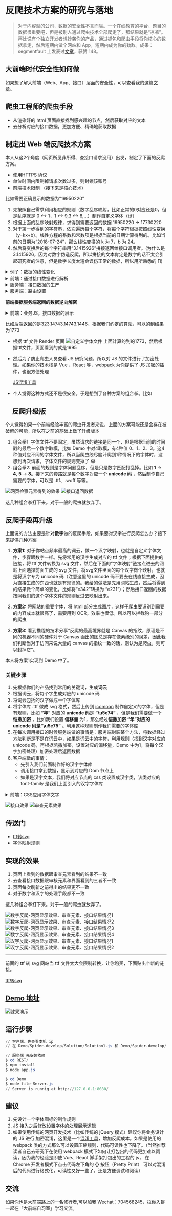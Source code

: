 # 反爬技术方案的研究与落地

> 对于内容型的公司，数据的安全性不言而喻。一个在线教育的平台，题目的数据很重要吧，但是被别人通过爬虫技术全部爬走了，那结果就是“凉凉”。再比说有个独立开发者想抄袭你的产品，通过抓包和爬虫手段将你核心的数据拿走，然后短期内做个网站和 App，短期内成为你的劲敌。成果：segmentfault 上发表过[文章](https://segmentfault.com/a/1190000017899193)，获赞 148。




## 大前端时代安全性如何做

如果想了解大前端（Web、App、接口）层面的安全性，可以查看我的这篇[文章](https://github.com/FantasticLBP/knowledge-kit/blob/master/Chapter1%20-%20iOS/1.56.md)。




## 爬虫工程师的爬虫手段

- 从渲染好的 html 页面直接找到感兴趣的节点，然后获取对应的文本
- 去分析对应的接口数据，更加方便、精确地获取数据




## 制定出 **Web 端反爬技术方案**

本人从这2个角度（网页所见非所得、查接口请求没用）出发，制定了下面的反爬方案。

- 使用HTTPS 协议
- 单位时间内限制掉请求次数过多，则封锁该账号
- 前端技术限制 （接下来是核心技术）

比如需要正确显示的数据为“19950220”

1. 先按照自己需求利用相应的规则（数字乱序映射，比如正常的0对应还是0，但是乱序就是 0 <-> 1，1 <-> 9,3 <-> 8,...）制作自定义字体（ttf）
2. 根据上面的乱序映射规律，求得到需要返回的数据 19950220 -> 17730220
3. 对于第一步得到的字符串，依次遍历每个字符，将每个字符根据按照线性变换（y=kx+b）。线性方程的系数和常数项是根据当前的日期计算得到的。比如当前的日期为“2018-07-24”，那么线性变换的 k 为 7，b 为 24。
4. 然后将变换后的每个字符串用“3.1415926”拼接返回给接口调用者。(为什么是3.1415926，因为对数字伪造反爬，所以拼接的文本肯定是数字的话不太会引起研究者的注意，但是数字长度太短会误伤正常的数据，所以用所熟悉的 Π)


<details>
<summary>例子：数据的线性变化</summary>


```
1773 -> “1*7+24” + “3.1415926” + “7*7+24” + “3.1415926” + “7*7+24” + “3.1415926” + “3*7+24” -> 313.1415926733.1415926733.141592645
02 -> "0*7+24" + "3.1415926" + "2*7+24" -> 243.141592638
20 -> "2*7+24" + "3.1415926" + "0*7+24" -> 383.141592624
​```
</details>


**前端拿到数据后再解密，解密后根据自定义的字体 Render 页面**

1. 先将拿到的字符串按照“3.1415926”拆分为数组
2. 对数组的每1个数据，按照“线性变换”（y=kx+b，k和b同样按照当前的日期求解得到），逆向求解到原本的值。
3. 将步骤2的的到的数据依次拼接，再根据 ttf 文件 Render 页面上。


**后端需要根据上一步设计的协议将数据进行加密处理**


下面以 **Node.js** 为例讲解后端需要做的事情

- 首先后端设置接口路由

- 获取路由后面的参数
- 根据业务需要根据 SQL 语句生成对应的数据。如果是数字部分，则需要按照上面约定的方法加以转换。
- 将生成数据转换成 JSON 返回给调用者

<details>
<summary>服务端：数据的加工处理</summary>

​```js
// json
var JoinOparatorSymbol = "3.1415926";
function encode(rawData, ruleType) {
  if (!isNotEmptyStr(rawData)) {
    return "";
  }
  var date = new Date();
  var year = date.getFullYear();
  var month = date.getMonth() + 1;
  var day = date.getDate();

  var encodeData = "";
  for (var index = 0; index < rawData.length; index++) {
    var datacomponent = rawData[index];
    if (!isNaN(datacomponent)) {
      if (ruleType < 3) {
        var currentNumber = rawDataMap(String(datacomponent), ruleType);
        encodeData += (currentNumber * month + day) + JoinOparatorSymbol;
      }
      else if (ruleType == 4) {
        encodeData += rawDataMap(String(datacomponent), ruleType);
      }
      else {
        encodeData += rawDataMap(String(datacomponent), ruleType) + JoinOparatorSymbol;
      }
    }
    else if (ruleType == 4) {
      encodeData += rawDataMap(String(datacomponent), ruleType);
    }

  }
  if (encodeData.length >= JoinOparatorSymbol.length) {
    var lastTwoString = encodeData.substring(encodeData.length - JoinOparatorSymbol.length, encodeData.length);
    if (lastTwoString == JoinOparatorSymbol) {
      encodeData = encodeData.substring(0, encodeData.length - JoinOparatorSymbol.length);
    }
  }
}
```
</details>


<details>
<summary>前端：通过接口数据进行解析</summary>

```javascript
//字体映射处理
function rawDataMap(rawData, ruleType) {

  if (!isNotEmptyStr(rawData) || !isNotEmptyStr(ruleType)) {
    return;
  }
  var mapData;
  var rawNumber = parseInt(rawData);
  var ruleTypeNumber = parseInt(ruleType);
    //字体文件1下的数据加密规则
    if (ruleTypeNumber == 1) {
      if (rawNumber == 1) {
        mapData = 1;
      }
      else if (rawNumber == 2) {
        mapData = 2;
      }
      else if (rawNumber == 3) {
        mapData = 4;
      }
      else if (rawNumber == 4) {
        mapData = 5;
      }
      else if (rawNumber == 5) {
        mapData = 3;
      }
      else if (rawNumber == 6) {
        mapData = 8;
      }
      else if (rawNumber == 7) {
        mapData = 6;
      }
      else if (rawNumber == 8) {
        mapData = 9;
      }
      else if (rawNumber == 9) {
        mapData = 7;
      }
      else if (rawNumber == 0) {
        mapData = 0;
      }
    }
    //字体文件2下的数据加密规则
    else if (ruleTypeNumber == 0) {

      if (rawNumber == 1) {
        mapData = 4;
      }
      else if (rawNumber == 2) {
        mapData = 2;
      }
      else if (rawNumber == 3) {
        mapData = 3;
      }
      else if (rawNumber == 4) {
        mapData = 1;
      }
      else if (rawNumber == 5) {
        mapData = 8;
      }
      else if (rawNumber == 6) {
        mapData = 5;
      }
      else if (rawNumber == 7) {
        mapData = 6;
      }
      else if (rawNumber == 8) {
        mapData = 7;
      }
      else if (rawNumber == 9) {
        mapData = 9;
      }
      else if (rawNumber == 0) {
        mapData = 0;
      }
    }
    //字体文件3下的数据加密规则
    else if (ruleTypeNumber == 2) {

      if (rawNumber == 1) {
        mapData = 6;
      }
      else if (rawNumber == 2) {
        mapData = 2;
      }
      else if (rawNumber == 3) {
        mapData = 1;
      }
      else if (rawNumber == 4) {
        mapData = 3;
      }
      else if (rawNumber == 5) {
        mapData = 4;
      }
      else if (rawNumber == 6) {
        mapData = 8;
      }
      else if (rawNumber == 7) {
        mapData = 3;
      }
      else if (rawNumber == 8) {
        mapData = 7;
      }
      else if (rawNumber == 9) {
        mapData = 9;
      }
      else if (rawNumber == 0) {
        mapData = 0;
      }
    }
    else if (ruleTypeNumber == 3) {

      if (rawNumber == 1) {
        mapData = "&#xefab;";
      }
      else if (rawNumber == 2) {
        mapData = "&#xeba3;";
      }
      else if (rawNumber == 3) {
        mapData = "&#xecfa;";
      }
      else if (rawNumber == 4) {
        mapData = "&#xedfd;";
      }
      else if (rawNumber == 5) {
        mapData = "&#xeffa;";
      }
      else if (rawNumber == 6) {
        mapData = "&#xef3a;";
      }
      else if (rawNumber == 7) {
        mapData = "&#xe6f5;";
      }
      else if (rawNumber == 8) {
        mapData = "&#xecb2;";
      }
      else if (rawNumber == 9) {
        mapData = "&#xe8ae;";
      }
      else if (rawNumber == 0) {
        mapData = "&#xe1f2;";
      }
    } else if (ruleTypeNumber == 4) {
      var sources = ["年", "万", "业", "人", "信", "元", "千", "司", "州", "资", "造", "钱", "杭", "城", "小", "刘", "0", "1", "2", "3", "4", "5", "6", "7", "8", "9"];
      //判断字符串为汉字
      if (/^[\u4e00-\u9fa5]*$/.test(rawData)) {

        if (sources.indexOf(rawData) > -1) {
          var currentChineseHexcod = rawData.charCodeAt(0).toString(16);
          var lastCompoent;
          var mapComponetnt;
          var numbers = ["0", "1", "2", "3", "4", "5", "6", "7", "8", "9"];
          var characters = ["a", "b", "c", "d", "e", "f"]

          if (currentChineseHexcod.length == 4) {
            lastCompoent = currentChineseHexcod.substr(3, 1);
            var locationInComponents = 0;
            if (/[0-9]/.test(lastCompoent)) {
              locationInComponents = numbers.indexOf(lastCompoent);
              mapComponetnt = numbers[(locationInComponents + 1) % 10];
            }
            else if (/[a-z]/.test(lastCompoent)) {
              locationInComponents = characters.indexOf(lastCompoent);
              mapComponetnt = characters[(locationInComponents + 1) % 6];
            }
            mapData = "&#x" + currentChineseHexcod.substr(0, 3) + mapComponetnt + ";";
          }
        } else {
          mapData = `ff${rawData}`;
        }
      } else {
        mapData = `ff${rawData}`;
      }
  }
  return mapData;
}

function encode(rawData, ruleType) {
  if (!isNotEmptyStr(rawData)) {
    return "";
  }
  var date = new Date();
  var year = date.getFullYear();
  var month = date.getMonth() + 1;
  var day = date.getDate();

  var encodeData = "";
  for (var index = 0; index < rawData.length; index++) {
    var datacomponent = rawData[index];
    if (!isNaN(datacomponent)) {
      if (ruleType < 3) {
        var currentNumber = rawDataMap(String(datacomponent), ruleType);
        encodeData += (currentNumber * month + day) + JoinOparatorSymbol;
      }
      else if (ruleType == 4) {
        encodeData += rawDataMap(String(datacomponent), ruleType);
      }
      else {
        encodeData += rawDataMap(String(datacomponent), ruleType) + JoinOparatorSymbol;
      }
    }
    else if (ruleType == 4) {
      encodeData += rawDataMap(String(datacomponent), ruleType);
    }

  }
  if (encodeData.length >= JoinOparatorSymbol.length) {
    var lastTwoString = encodeData.substring(encodeData.length - JoinOparatorSymbol.length, encodeData.length);
    if (lastTwoString == JoinOparatorSymbol) {
      encodeData = encodeData.substring(0, encodeData.length - JoinOparatorSymbol.length);
    }
  }
  console.log(encodeData);
  return encodeData;
}
```
</details>

<details>
<summary>服务端：接口数据的生产</summary>

```javascript
module.exports = {
    "GET /api/products": async (ctx, next) => {
        ctx.response.type = "application/json";
        ctx.response.body = {
            products: products
        };
    },

    "GET /api/solution1": async (ctx, next) => {

        try {
            var data = fs.readFileSync(pathname, "utf-8");
            ruleJson = JSON.parse(data);
            rule = ruleJson.data.rule;
        } catch (error) {
            console.log("fail: " + error);
        }

        var data = {
            code: 200,
            message: "success",
            data: {
                name: "@杭城小刘",
                year: LBPEncode("1995", rule),
                month: LBPEncode("02", rule),
                day: LBPEncode("20", rule),
                analysis : rule
            }
        }

        ctx.set("Access-Control-Allow-Origin", "*");
        ctx.response.type = "application/json";
        ctx.response.body = data;
    },


    "GET /api/solution2": async (ctx, next) => {
        try {
            var data = fs.readFileSync(pathname, "utf-8");
            ruleJson = JSON.parse(data);
            rule = ruleJson.data.rule;
        } catch (error) {
            console.log("fail: " + error);
        }

        var data = {
            code: 200,
            message: "success",
            data: {
                name: LBPEncode("建造师",rule),
                birthday: LBPEncode("1995年02月20日",rule),
                company: LBPEncode("中天公司",rule),
                address: LBPEncode("浙江省杭州市拱墅区石祥路",rule),
                bidprice: LBPEncode("2万元",rule),
                negative: LBPEncode("2018年办事效率太高、负面基本没有",rule),
                title: LBPEncode("建造师",rule),
                honor: LBPEncode("最佳奖",rule),
                analysis : rule
            }
        }
        ctx.set("Access-Control-Allow-Origin", "*");
        ctx.response.type = "application/json";
        ctx.response.body = data;
    },

    "POST /api/products": async (ctx, next) => {
        var p = {
            name: ctx.request.body.name,
            price: ctx.request.body.price
        };
        products.push(p);
        ctx.response.type = "application/json";
        ctx.response.body = p;
    }
};
```
</details>

<details>
<summary>服务端：路由设置</summary>

```javascript
//路由
const fs = require("fs");

function addMapping(router, mapping){
    for(var url in mapping){
        if (url.startsWith("GET")) {
            var path = url.substring(4);
            router.get(path,mapping[url]);
            console.log(`Register URL mapping: GET: ${path}`);
        }else if (url.startsWith('POST ')) {
            var path = url.substring(5);
            router.post(path, mapping[url]);
            console.log(`Register URL mapping: POST ${path}`);
        } else if (url.startsWith('PUT ')) {
            var path = url.substring(4);
            router.put(path, mapping[url]);
            console.log(`Register URL mapping: PUT ${path}`);
        } else if (url.startsWith('DELETE ')) {
            var path = url.substring(7);
            router.del(path, mapping[url]);
            console.log(`Register URL mapping: DELETE ${path}`);
        } else {
            console.log(`Invalid URL: ${url}`);
        }

    }
}


function addControllers(router, dir){
    fs.readdirSync(__dirname + "/" + dir).filter( (f) => {
        return f.endsWith(".js");
    }).forEach( (f) => {
        console.log(`Process controllers:${f}...`);
        let mapping = require(__dirname + "/" + dir + "/" + f);
        addMapping(router,mapping);
    });
}

module.exports = function(dir){
    let controllers = dir || "controller";
    let router = require("koa-router")();

    addControllers(router,controllers);
    return router.routes();
};
```
</details>


**前端根据服务端返回的数据逆向解密**

<details>
<summary>前端：业务JS。接口数据的展示</summary>

```javascript
$("#year").html(getRawData(data.year,log));

// util.js
var JoinOparatorSymbol = "3.1415926";
function isNotEmptyStr($str) {
  if (String($str) == "" || $str == undefined || $str == null || $str == "null") {
    return false;
  }
  return true;
}

function getRawData($json,analisys) {
  $json = $json.toString();
  if (!isNotEmptyStr($json)) {
    return;
  }
  
  var date= new Date();
  var year = date.getFullYear();
  var month = date.getMonth() + 1;
  var day = date.getDate();
  var datacomponents = $json.split(JoinOparatorSymbol);
  var orginalMessage = "";
  for(var index = 0;index < datacomponents.length;index++){
    var datacomponent = datacomponents[index];
      if (!isNaN(datacomponent) && analisys < 3){
          var currentNumber = parseInt(datacomponent);
          orginalMessage += (currentNumber -  day)/month;
      } else if(analisys == 4){
         orginalMessage += $json.split("ff").filter((idx, value) => idx !== '' ).join("");
      } else {
        //其他情况待续，本 Demo 根据本人在研究反爬方面的技术并实践后持续更新
      }
  }
  return orginalMessage;
}
```
</details>

  

比如后端返回的是323.14743.14743.1446，根据我们约定的算法，可以的到结果为1773

- 根据 ttf 文件 Render 页面
  ![自定义字体文件](https://raw.githubusercontent.com/FantasticLBP/knowledge-kit/master/assets/WX20180724-184215.png)
  上面计算的到的1773，然后根据ttf文件，页面看到的就是1995

- 然后为了防止爬虫人员查看 JS 研究问题，所以对 JS 的文件进行了加密处理。如果你的技术栈是 Vue 、React 等，webpack 为你提供了 JS 加密的插件，也很方便处理

  [JS混淆工具](http://www.javascriptobfuscator.com/Javascript-Obfuscator.aspx)

- 个人觉得这种方式还不是很安全。于是想到了各种方案的组合拳。比如




## 　反爬升级版


个人觉得如果一个前端经验丰富的爬虫开发者来说，上面的方案可能还是会存在被破解的可能，所以在之前的基础上做了升级版本

1. 组合拳1: 字体文件不要固定，虽然请求的链接是同一个，但是根据当前的时间戳的最后一个数字取模，比如 Demo 中对4取模，有4种值 0、1、2、3。这4种值对应不同的字体文件，所以当爬虫绞尽脑汁爬到1种情况下的字体时，没想到再次请求，字体文件的规则变掉了 😂
2. 组合拳2: 前面的规则是字体问题乱序，但是只是数字匹配打乱掉。比如 **1** -> **4**, **5** -> **8**。接下来的套路就是每个数字对应一个 **unicode 码** ，然后制作自己需要的字体，可以是 .ttf、.woff 等等。

![网页检察元素得到的效果](https://fantasticlbp.gitbooks.io/knowledge-kit/content/assets/WX20180726-161418.png)
![接口返回数据](https://fantasticlbp.gitbooks.io/knowledge-kit/content/assets/WX20180726-161429.png)

这几种组合拳打下来。对于一般的爬虫就放弃了。




## 反爬手段再升级

上面说的方法主要是针对**数字**做的反爬手段，如果要对汉字进行反爬怎么办？接下来提供几种方案

1. **方案1:** 对于你站点频率最高的词云，做一个汉字映射，也就是自定义字体文件，步骤跟数字一样。先将常用的汉字生成对应的 ttf 文件；根据下面提供的链接，将 ttf 文件转换为 svg 文件，然后在下面的“字体映射”链接点进去的网站上面选择前面生成的 svg 文件，将svg文件里面的每个汉字做个映射，也就是将汉字专为 unicode 码（注意这里的 unicode 码不要去在线直接生成，因为直接生成的东西也就是有规律的。我给的做法是先用网站生成，然后将得到的结果做个简单的变化，比如将“e342”转换为 “e231”）；然后接口返回的数据按照我们的这个字体文件的规则反过去映射出来。

2. **方案2:** 将网站的重要字体，将 html 部分生成图片，这样子爬虫要识别到需要的内容成本就很高了，需要用到 OCR。效率也很低。所以可以拦截钓一部分的爬虫

3. **方案3:** 看到携程的技术分享“反爬的最高境界就是 Canvas 的指纹，原理是不同的机器不同的硬件对于 Canvas 画出的图总是存在像素级别的误差，因此我们判断当对于访问来说大量的 canvas 的指纹一致的话，则认为是爬虫，则可以封掉它”。

本人将方案1实现到 Demo 中了。

### 关键步骤

1. 先根据你们的产品找到常用的关键词，生成**词云**
2. 根据词云，将每个字生成对应的 unicode 码
3. 将词云包括的汉字做成一个字体库
4. 将字体库 .ttf 做成 svg 格式，然后上传到 [icomoon](https://icomoon.io/app/#/select/font) 制作自定义的字体，但是有规则，比如 **“年”** 对应的 **unicode 码**是 **“\u5e74”** ，但是我们需要做一个 **恺撒加密** ，比如我们设置 **偏移量** 为1，那么经过**恺撒加密**  **“年”**对应的 **unicode** 码是**“\u5e75”** 。利用这种规则制作我们需要的字体库
5. 在每次调用接口的时候服务端做的事情是：服务端封装某个方法，将数据经过方法判断是不是在词云中，如果是词云中的字符，利用规则（找到汉字对应的 unicode 码，再根据凯撒加密，设置对应的偏移量，Demo 中为1，将每个汉字加密处理）加密处理后返回数据
6. 客户端做的事情：
   - 先引入我们前面制作好的汉字字体库
   - 调用接口拿到数据，显示到对应的 Dom 节点上
   - 如果是汉字文本，我们将对应节点的 css 类设置成汉字类，该类对应的 font-family 是我们上面引入的汉字字体库


<details>
<summary>前端：CSS应用字体文字</summary>


```css
//style.css
@font-face {
  font-family: "NumberFont";
  src: url('http://127.0.0.1:8080/Util/analysis');
  -webkit-font-smoothing: antialiased;
  -moz-osx-font-smoothing: grayscale;
}

@font-face {
  font-family: "CharacterFont";
  src: url('http://127.0.0.1:8080/Util/map');
  -webkit-font-smoothing: antialiased;
  -moz-osx-font-smoothing: grayscale;
}

h2 {
  font-family: "NumberFont";
}

h3,a{
  font-family: "CharacterFont";
}
```
</details>


![接口效果](https://raw.githubusercontent.com/FantasticLBP/knowledge-kit/master/assets/WX20180810-095006%402x.png)
![审查元素效果](https://raw.githubusercontent.com/FantasticLBP/knowledge-kit/master/assets/WX20180810-095124%402x.png)




## 传送门

- [ttf转svg](https://everythingfonts.com/ttf-to-svg)
- [字体映射规则](https://icomoon.io/app/#/select/font)




## 实现的效果


1. 页面上看到的数据跟审查元素看到的结果不一致
2. 去查看接口数据跟审核元素和界面看到的三者不一致
3. 页面每次刷新之前得出的结果更不一致
4. 对于数字和汉字的处理手段都不一致

这几种组合拳打下来。对于一般的爬虫就放弃了。




  ![数字反爬-网页显示效果、审查元素、接口结果情况1](https://github.com/FantasticLBP/knowledge-kit/raw/master/assets/WX20180810-151046@2x.png)
  ![数字反爬-网页显示效果、审查元素、接口结果情况2](https://github.com/FantasticLBP/knowledge-kit/raw/master/assets/WX20180810-151203@2x.png)
  ![数字反爬-网页显示效果、审查元素、接口结果情况3](https://github.com/FantasticLBP/knowledge-kit/blob/master/assets/WX20180810-151239@2x.png?raw=true)
  ![数字反爬-网页显示效果、审查元素、接口结果情况4](https://github.com/FantasticLBP/knowledge-kit/blob/master/assets/WX20180810-151308@2x.png?raw=true)
  ![汉字反爬-网页显示效果、审查元素、接口结果情况1](https://raw.githubusercontent.com/FantasticLBP/knowledge-kit/master/assets/WX20180810-095006%402x.png)
  ![汉字反爬-网页显示效果、审查元素、接口结果情况2](https://raw.githubusercontent.com/FantasticLBP/knowledge-kit/master/assets/WX20180810-095124%402x.png)

<hr>

前面的 ttf 转 svg 网站当 ttf 文件太大会限制转换，让你购买，下面贴出个新的链接。

[ttf转svg](https://convertio.co/zh/font-converter/)



## [Demo 地址](https://github.com/FantasticLBP/Anti-WebSpider)
  ![效果演示](https://raw.githubusercontent.com/FantasticLBP/Anti-WebSpider/master/Anti-WebSpider.gif)





## 运行步骤

```powershell
// 客户端。先查看本机 ip 
// 在 Demo/Spider-develop/Solution/Solution1.js 和 Demo/Spider-develop/Solution/Solution2.js  里面将接口地址修改为本机 ip

// 服务端 先安装依赖
$ cd REST/
$ npm install
$ node app.js 

$ cd Demo
$ node file-Server.js 
// Server is runnig at http://127.0.0.1:8080/
```




## 建议

1. 先设计一个字体图标的制作规则
2. JS 接入之后修改设置字体的处理展示逻辑
3. 如果使用传统的网页开发技术（比如传统的 jQuery 模式）建议你将业务设计的 JS 进行 加密混淆，这里是一个[混淆工具](http://www.javascriptobfuscator.com/Javascript-Obfuscator.aspx)，增加反爬成本。如果是使用的 webpack 类的方式那么可以设置压缩规则，代码可读性也下降了。（当然推荐读者自己去研究下在使用 webpack 模式下如何让打包出的代码更加难以阅读，因为我的经验是即使 Vue、React 脚手架打包出的工程的 js， 在 Chrome 开发者模式下点击代码左下角的  **{}** 按钮（Pretty Print） 可以对混淆后的代码进行格式化，可读性又好一些了，还是方便调试和阅读）




## 交流

如果你也是大前端路上的一名修行者,可以加我 Wechat：704568245，拉你入群一起在「大前端自习室」学习交流。
